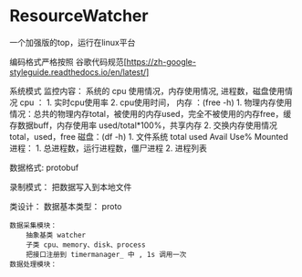 # ResourceWatcher

一个加强版的top，运行在linux平台

编码格式严格按照 谷歌代码规范[https://zh-google-styleguide.readthedocs.io/en/latest/]

系统模式 
    监控内容：
    系统的 cpu 使用情况，内存使用情况, 进程数，磁盘使用情况 
    cpu ：
        1. 实时cpu使用率 
        2. cpu使用时间，
    内存 ：(free -h)
        1. 物理内存使用情况：总共的物理内存total，被使用的内存used，完全不被使用的内存free，缓存数据buff，内存使用率 used/total*100%，共享内存 
        2. 交换内存使用情况
            total，used，free
    磁盘：(df -h)
        1. 文件系统 total used Avail Use% Mounted 
    进程：
        1. 总进程数，运行进程数，僵尸进程
        2. 进程列表

数据格式:
    protobuf
    
录制模式：
    把数据写入到本地文件

类设计：
    数据基本类型： proto

    数据采集模块：
        抽象基类 watcher 
        子类 cpu、memory、disk、process
        把接口注册到 timermanager_ 中 , 1s 调用一次
    数据处理模块：

